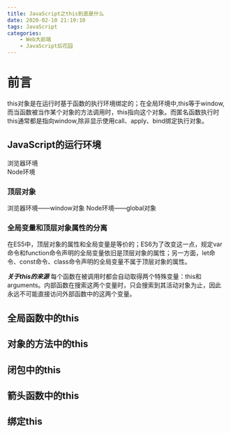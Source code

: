 ```yaml
---
title: JavaScript之this到底是什么
date: 2020-02-10 21:19:10
tags: JavaScript
categories: 
    - Web大前端
    - JavaScript后花园 
---
```

前言
=============
this对象是在运行时基于函数的执行环境绑定的；在全局环境中,this等于window,而当函数被当作某个对象的方法调用时，this指向这个对象。而匿名函数执行时this通常都是指向window,除非显示使用call、apply、bind绑定执行对象。

## JavaScript的运行环境
浏览器环境  
Node环境
### 顶层对象
浏览器环境——window对象
Node环境——global对象
### 全局变量和顶层对象属性的分离
在ES5中，顶层对象的属性和全局变量是等价的；ES6为了改变这一点，规定var命令和function命令声明的全局变量依旧是顶层对象的属性；另一方面，let命令、const命令、class命令声明的全局变量不属于顶层对象的属性。

***关于this的来源***
每个函数在被调用时都会自动取得两个特殊变量：this和arguments。内部函数在搜索这两个变量时，只会搜索到其活动对象为止，因此永远不可能直接访问外部函数中的这两个变量。
## 全局函数中的this
## 对象的方法中的this
## 闭包中的this
## 箭头函数中的this
## 绑定this